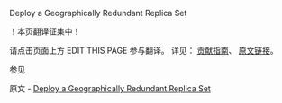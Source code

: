  Deploy a Geographically Redundant Replica Set

 ！本页翻译征集中！

请点击页面上方 EDIT THIS PAGE 参与翻译。
详见：
[贡献指南]( https://github.com/JinMuInfo/MongoDB-Manual-zh/blob/master/CONTRIBUTING.md )、
[原文链接](  https://docs.mongodb.com/manual/tutorial/deploy-geographically-distributed-replica-set/  )。

 参见

原文 - [Deploy a Geographically Redundant Replica Set]( https://docs.mongodb.com/manual/tutorial/deploy-geographically-distributed-replica-set/ )

